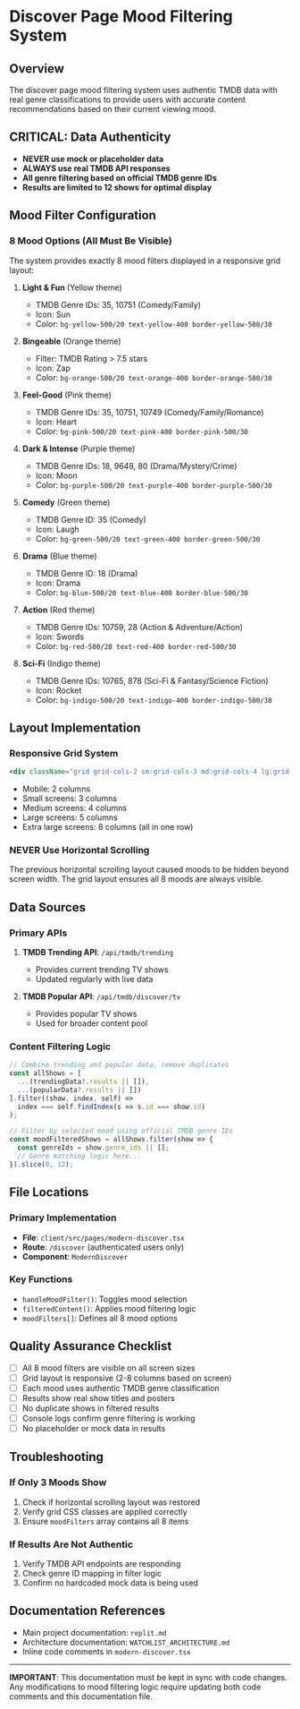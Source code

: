 # Discover Page Mood Filtering System

## Overview
The discover page mood filtering system uses authentic TMDB data with real genre classifications to provide users with accurate content recommendations based on their current viewing mood.

## CRITICAL: Data Authenticity
- **NEVER use mock or placeholder data**
- **ALWAYS use real TMDB API responses**
- **All genre filtering based on official TMDB genre IDs**
- **Results are limited to 12 shows for optimal display**

## Mood Filter Configuration

### 8 Mood Options (All Must Be Visible)
The system provides exactly 8 mood filters displayed in a responsive grid layout:

1. **Light & Fun** (Yellow theme)
   - TMDB Genre IDs: 35, 10751 (Comedy/Family)
   - Icon: Sun
   - Color: `bg-yellow-500/20 text-yellow-400 border-yellow-500/30`

2. **Bingeable** (Orange theme)
   - Filter: TMDB Rating > 7.5 stars
   - Icon: Zap
   - Color: `bg-orange-500/20 text-orange-400 border-orange-500/30`

3. **Feel-Good** (Pink theme)
   - TMDB Genre IDs: 35, 10751, 10749 (Comedy/Family/Romance)
   - Icon: Heart
   - Color: `bg-pink-500/20 text-pink-400 border-pink-500/30`

4. **Dark & Intense** (Purple theme)
   - TMDB Genre IDs: 18, 9648, 80 (Drama/Mystery/Crime)
   - Icon: Moon
   - Color: `bg-purple-500/20 text-purple-400 border-purple-500/30`

5. **Comedy** (Green theme)
   - TMDB Genre ID: 35 (Comedy)
   - Icon: Laugh
   - Color: `bg-green-500/20 text-green-400 border-green-500/30`

6. **Drama** (Blue theme)
   - TMDB Genre ID: 18 (Drama)
   - Icon: Drama
   - Color: `bg-blue-500/20 text-blue-400 border-blue-500/30`

7. **Action** (Red theme)
   - TMDB Genre IDs: 10759, 28 (Action & Adventure/Action)
   - Icon: Swords
   - Color: `bg-red-500/20 text-red-400 border-red-500/30`

8. **Sci-Fi** (Indigo theme)
   - TMDB Genre IDs: 10765, 878 (Sci-Fi & Fantasy/Science Fiction)
   - Icon: Rocket
   - Color: `bg-indigo-500/20 text-indigo-400 border-indigo-500/30`

## Layout Implementation

### Responsive Grid System
```jsx
<div className="grid grid-cols-2 sm:grid-cols-3 md:grid-cols-4 lg:grid-cols-5 xl:grid-cols-8 gap-3">
```
- Mobile: 2 columns
- Small screens: 3 columns  
- Medium screens: 4 columns
- Large screens: 5 columns
- Extra large screens: 8 columns (all in one row)

### NEVER Use Horizontal Scrolling
The previous horizontal scrolling layout caused moods to be hidden beyond screen width. The grid layout ensures all 8 moods are always visible.

## Data Sources

### Primary APIs
1. **TMDB Trending API**: `/api/tmdb/trending`
   - Provides current trending TV shows
   - Updated regularly with live data

2. **TMDB Popular API**: `/api/tmdb/discover/tv`
   - Provides popular TV shows
   - Used for broader content pool

### Content Filtering Logic
```javascript
// Combine trending and popular data, remove duplicates
const allShows = [
  ...(trendingData?.results || []),
  ...(popularData?.results || [])
].filter((show, index, self) => 
  index === self.findIndex(s => s.id === show.id)
);

// Filter by selected mood using official TMDB genre IDs
const moodFilteredShows = allShows.filter(show => {
  const genreIds = show.genre_ids || [];
  // Genre matching logic here...
}).slice(0, 12);
```

## File Locations

### Primary Implementation
- **File**: `client/src/pages/modern-discover.tsx`
- **Route**: `/discover` (authenticated users only)
- **Component**: `ModernDiscover`

### Key Functions
- `handleMoodFilter()`: Toggles mood selection
- `filteredContent()`: Applies mood filtering logic
- `moodFilters[]`: Defines all 8 mood options

## Quality Assurance Checklist

- [ ] All 8 mood filters are visible on all screen sizes
- [ ] Grid layout is responsive (2-8 columns based on screen)
- [ ] Each mood uses authentic TMDB genre classification
- [ ] Results show real show titles and posters
- [ ] No duplicate shows in filtered results
- [ ] Console logs confirm genre filtering is working
- [ ] No placeholder or mock data in results

## Troubleshooting

### If Only 3 Moods Show
1. Check if horizontal scrolling layout was restored
2. Verify grid CSS classes are applied correctly
3. Ensure `moodFilters` array contains all 8 items

### If Results Are Not Authentic
1. Verify TMDB API endpoints are responding
2. Check genre ID mapping in filter logic
3. Confirm no hardcoded mock data is being used

## Documentation References
- Main project documentation: `replit.md`
- Architecture documentation: `WATCHLIST_ARCHITECTURE.md`
- Inline code comments in `modern-discover.tsx`

---
**IMPORTANT**: This documentation must be kept in sync with code changes. Any modifications to mood filtering logic require updating both code comments and this documentation file.